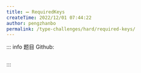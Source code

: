 ```yaml
---
title: ➖ RequiredKeys
createTime: 2022/12/01 07:44:22
author: pengzhanbo
permalink: /type-challenges/hard/required-keys/
---
```


::: info 题目
Github: []()

```ts

```

:::
